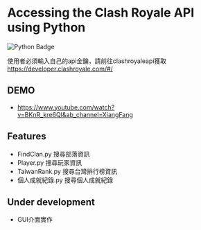 # Accessing the Clash Royale API using Python
![Python Badge](https://img.shields.io/badge/Python-3776AB?logo=python&logoColor=fff&style=for-the-badge) 


使用者必須輸入自己的api金鑰，請前往clashroyaleapi獲取</br>
https://developer.clashroyale.com/#/
## DEMO
- https://www.youtube.com/watch?v=BKnR_kre6QI&ab_channel=XiangFang
## Features 
- FindClan.py 搜尋部落資訊
- Player.py   搜尋玩家資訊
- TaiwanRank.py  搜尋台灣排行榜資訊
- 個人成就紀錄.py 搜尋個人成就紀錄

## Under development
- GUI介面實作


